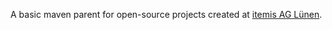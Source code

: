 A basic maven parent for open-source projects created at [itemis AG Lünen](https://www.itemis.com).
